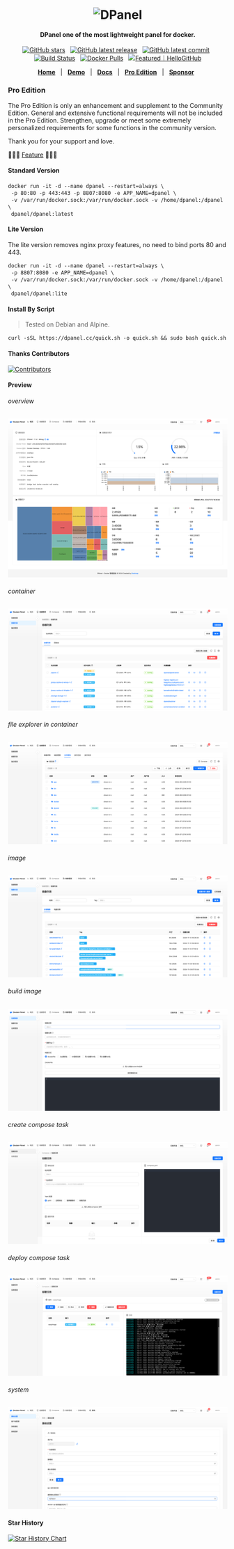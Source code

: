 <h1 align="center">
<img src="https://cdn.w7.cc/dpanel/dpanel-logo.png" alt="DPanel" width="500" />
</h1>
<h4 align="center"> DPanel one of the most lightweight panel for docker. </h4>

<div align="center">

[![GitHub stars](https://img.shields.io/github/stars/donknap/dpanel.svg)](https://github.com/donknap/dpanel) &nbsp;
[![GitHub latest release](https://img.shields.io/github/v/release/donknap/dpanel)](https://github.com/donknap/dpanel/releases) &nbsp;
[![GitHub latest commit](https://img.shields.io/github/last-commit/donknap/dpanel.svg)](https://github.com/donknap/dpanel/commits/master/) &nbsp;
[![Build Status](https://github.com/donknap/dpanel/actions/workflows/release.yml/badge.svg)](https://github.com/donknap/dpanel/actions) &nbsp;
[![Docker Pulls](https://img.shields.io/docker/pulls/dpanel/dpanel)](https://hub.docker.com/r/dpanel/dpanel/tags) &nbsp;
<a href="https://hellogithub.com/repository/c69089b776704985b989f98626de977a" target="_blank"><img src="https://abroad.hellogithub.com/v1/widgets/recommend.svg?rid=c69089b776704985b989f98626de977a&claim_uid=ekhLfDOxR5U0mVw&theme=small" alt="Featured｜HelloGitHub" /></a>

[**Home**](https://dpanel.cc/) &nbsp; |
&nbsp; [**Demo**](https://dpanel.park1991.com/) &nbsp; |
&nbsp; [**Docs**](https://dpanel.cc/#/zh-cn/install/docker) &nbsp; |
&nbsp; [**Pro Edition**](https://dpanel.cc/#/zh-cn/manual/pro) &nbsp; |
&nbsp; [**Sponsor**](https://afdian.com/a/dpanel) &nbsp;

</div>

### Pro Edition

The Pro Edition is only an enhancement and supplement to the Community Edition. General and extensive functional requirements will not be included in the Pro Edition. Strengthen, upgrade or meet some extremely personalized requirements for some functions in the community version.

Thank you for your support and love. 

🚀🚀🚀 [Feature](https://dpanel.cc/#/zh-cn/manual/pro?id=%e4%bb%b7%e6%a0%bc%e5%8f%8a%e5%8a%9f%e8%83%bd) 🚀🚀🚀

#### Standard Version

```
docker run -it -d --name dpanel --restart=always \
 -p 80:80 -p 443:443 -p 8807:8080 -e APP_NAME=dpanel \
 -v /var/run/docker.sock:/var/run/docker.sock -v /home/dpanel:/dpanel \
 dpanel/dpanel:latest 
```

#### Lite Version

The lite version removes nginx proxy features, no need to bind ports 80 and 443.

```
docker run -it -d --name dpanel --restart=always \
 -p 8807:8080 -e APP_NAME=dpanel \
 -v /var/run/docker.sock:/var/run/docker.sock -v /home/dpanel:/dpanel \
 dpanel/dpanel:lite
```

#### Install By Script 

> Tested on Debian and Alpine.

```
curl -sSL https://dpanel.cc/quick.sh -o quick.sh && sudo bash quick.sh
```

#### Thanks Contributors

[![Contributors](https://contrib.rocks/image?repo=donknap/dpanel)](https://github.com/donknap/dpanel/graphs/contributors)


#### Preview

###### overview
![home.png](https://raw.githubusercontent.com/donknap/dpanel-docs/master/storage/image/home.png)
###### container
![app-list.png](https://raw.githubusercontent.com/donknap/dpanel-docs/master/storage/image/app-list.png)
###### file explorer in container
![app-file.png](https://raw.githubusercontent.com/donknap/dpanel-docs/master/storage/image/app-file.png)
###### image
![image-list.png](https://raw.githubusercontent.com/donknap/dpanel-docs/master/storage/image/image-list.png)
###### build image
![image-create.png](https://raw.githubusercontent.com/donknap/dpanel-docs/master/storage/image/image-create.png)
###### create compose task
![compose-create.png](https://raw.githubusercontent.com/donknap/dpanel-docs/master/storage/image/compose-create.png)
###### deploy compose task
![compose-deploy.png](https://raw.githubusercontent.com/donknap/dpanel-docs/master/storage/image/compose-deploy.png)
###### system
![system-basic.png](https://raw.githubusercontent.com/donknap/dpanel-docs/master/storage/image/system-basic.png)

#### Star History
[![Star History Chart](https://api.star-history.com/svg?repos=donknap/dpanel&type=Timeline)](https://star-history.com/#donknap/dpanel&Timeline)

